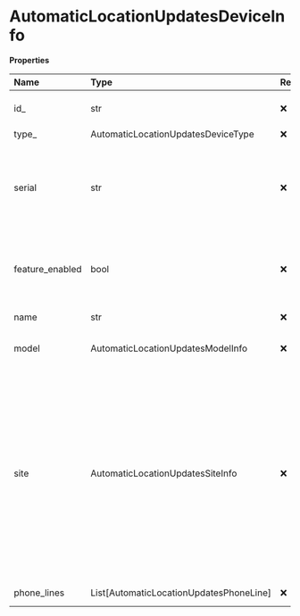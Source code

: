 # AutomaticLocationUpdatesDeviceInfo

**Properties**

| Name            | Type                                    | Required | Description                                                                                                                                                                                             |
| :-------------- | :-------------------------------------- | :------- | :------------------------------------------------------------------------------------------------------------------------------------------------------------------------------------------------------ |
| id\_            | str                                     | ❌       | Internal identifier of a device                                                                                                                                                                         |
| type\_          | AutomaticLocationUpdatesDeviceType      | ❌       | Device type                                                                                                                                                                                             |
| serial          | str                                     | ❌       | Serial number for HardPhone (is returned only when the phone is shipped and provisioned)                                                                                                                |
| feature_enabled | bool                                    | ❌       | Specifies if Automatic Location Updates feature is enabled                                                                                                                                              |
| name            | str                                     | ❌       | Device name                                                                                                                                                                                             |
| model           | AutomaticLocationUpdatesModelInfo       | ❌       | HardPhone model information                                                                                                                                                                             |
| site            | AutomaticLocationUpdatesSiteInfo        | ❌       | Site data. If multi-site feature is turned on for the account, then ID of a site must be specified. In order to assign a wireless point to the main site (company) site ID should be set to `main-site` |
| phone_lines     | List[AutomaticLocationUpdatesPhoneLine] | ❌       | Phone lines information                                                                                                                                                                                 |

<!-- This file was generated by liblab | https://liblab.com/ -->
